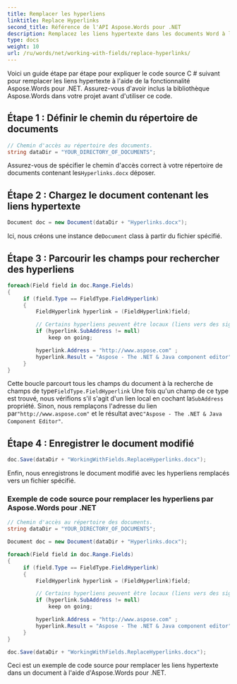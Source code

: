 ```yaml
---
title: Remplacer les hyperliens
linktitle: Replace Hyperlinks
second_title: Référence de l'API Aspose.Words pour .NET
description: Remplacez les liens hypertexte dans les documents Word à l'aide d'Aspose.Words pour .NET. Instructions pas à pas pour remplacer les hyperliens.
type: docs
weight: 10
url: /ru/words/net/working-with-fields/replace-hyperlinks/
---
```


Voici un guide étape par étape pour expliquer le code source C # suivant pour remplacer les liens hypertexte à l'aide de la fonctionnalité Aspose.Words pour .NET. Assurez-vous d'avoir inclus la bibliothèque Aspose.Words dans votre projet avant d'utiliser ce code.

## Étape 1 : Définir le chemin du répertoire de documents

```csharp
// Chemin d'accès au répertoire des documents.
string dataDir = "YOUR_DIRECTORY_OF_DOCUMENTS";
```

 Assurez-vous de spécifier le chemin d'accès correct à votre répertoire de documents contenant les`Hyperlinks.docx` déposer.

## Étape 2 : Chargez le document contenant les liens hypertexte

```csharp
Document doc = new Document(dataDir + "Hyperlinks.docx");
```

 Ici, nous créons une instance de`Document` class à partir du fichier spécifié.

## Étape 3 : Parcourir les champs pour rechercher des hyperliens

```csharp
foreach(Field field in doc.Range.Fields)
{
     if (field.Type == FieldType.FieldHyperlink)
     {
         FieldHyperlink hyperlink = (FieldHyperlink)field;

         // Certains hyperliens peuvent être locaux (liens vers des signets à l'intérieur du document), nous les ignorons.
         if (hyperlink.SubAddress != null)
             keep on going;

         hyperlink.Address = "http://www.aspose.com" ;
         hyperlink.Result = "Aspose - The .NET & Java component editor";
     }
}
```

 Cette boucle parcourt tous les champs du document à la recherche de champs de type`FieldType.FieldHyperlink` Une fois qu'un champ de ce type est trouvé, nous vérifions s'il s'agit d'un lien local en cochant la`SubAddress` propriété. Sinon, nous remplaçons l'adresse du lien par`"http://www.aspose.com"` et le résultat avec`"Aspose - The .NET & Java Component Editor"`.

## Étape 4 : Enregistrer le document modifié

```csharp
doc.Save(dataDir + "WorkingWithFields.ReplaceHyperlinks.docx");
```

Enfin, nous enregistrons le document modifié avec les hyperliens remplacés vers un fichier spécifié.

### Exemple de code source pour remplacer les hyperliens par Aspose.Words pour .NET

```csharp
// Chemin d'accès au répertoire des documents.
string dataDir = "YOUR_DIRECTORY_OF_DOCUMENTS";

Document doc = new Document(dataDir + "Hyperlinks.docx");

foreach(Field field in doc.Range.Fields)
{
     if (field.Type == FieldType.FieldHyperlink)
     {
         FieldHyperlink hyperlink = (FieldHyperlink)field;

         // Certains hyperliens peuvent être locaux (liens vers des signets à l'intérieur du document), nous les ignorons.
         if (hyperlink.SubAddress != null)
             keep on going;

         hyperlink.Address = "http://www.aspose.com" ;
         hyperlink.Result = "Aspose - The .NET & Java component editor";
     }
}

doc.Save(dataDir + "WorkingWithFields.ReplaceHyperlinks.docx");
```

Ceci est un exemple de code source pour remplacer les liens hypertexte dans un document à l'aide d'Aspose.Words pour .NET.